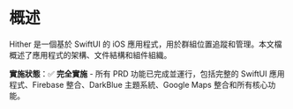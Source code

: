 # 概述

Hither 是一個基於 SwiftUI 的 iOS 應用程式，用於群組位置追蹤和管理。本文檔概述了應用程式的架構、文件結構和組件組織。

**實施狀態**：✅ **完全實施** - 所有 PRD 功能已完成並運行，包括完整的 SwiftUI 應用程式、Firebase 整合、DarkBlue 主題系統、Google Maps 整合和所有核心功能。
